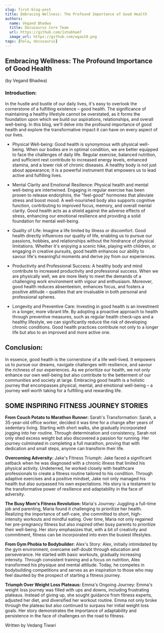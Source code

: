 ```yaml
---
slug: first-blog-post
title: Embracing Wellness: The Profound Importance of Good Health
authors:
  name: Vegand Bhadwa
  title: Docusaurus Core Team
  url: https://github.com/1shubham7
  image_url: https://github.com/wgao19.png
tags: [hola, docusaurus]
---
```


## Embracing Wellness: The Profound Importance of Good Health
(by Vegand Bhadwa)

### Introduction:
In the hustle and bustle of our daily lives, it's easy to overlook the cornerstone of a fulfilling existence – good health. The significance of maintaining a healthy lifestyle cannot be overstated, as it forms the foundation upon which we build our aspirations, relationships, and overall well-being. In this blog, we'll delve into the profound importance of good health and explore the transformative impact it can have on every aspect of our lives.

- Physical Well-being: Good health is synonymous with physical well-being. When our bodies are in optimal condition, we are better equipped to face the challenges of daily life. Regular exercise, balanced nutrition, and sufficient rest contribute to increased energy levels, enhanced stamina, and a lower risk of chronic diseases. A healthy body is not just about appearance; it is a powerful instrument that empowers us to lead active and fulfilling lives.

- Mental Clarity and Emotional Resilience: Physical health and mental well-being are intertwined. Engaging in regular exercise has been proven to release endorphins, the "feel-good" hormones that alleviate stress and boost mood. A well-nourished body also supports cognitive function, contributing to improved focus, memory, and overall mental clarity. Good health acts as a shield against the adverse effects of stress, enhancing our emotional resilience and providing a solid foundation for mental well-being.
- Quality of Life: Imagine a life limited by illness or discomfort. Good health directly influences our quality of life, enabling us to pursue our passions, hobbies, and relationships without the hindrance of physical limitations. Whether it's enjoying a scenic hike, playing with children, or engaging in creative pursuits, good health enhances our ability to savour life's meaningful moments and derive joy from our experiences.
- Productivity and Professional Success: A healthy body and mind contribute to increased productivity and professional success. When we are physically well, we are more likely to meet the demands of a challenging work environment with vigour and enthusiasm. Moreover, good health reduces absenteeism, enhances focus, and fosters a positive attitude – qualities that are invaluable in both personal and professional spheres.
- Longevity and Preventive Care: Investing in good health is an investment in a longer, more vibrant life. By adopting a proactive approach to health through preventive measures, such as regular health check-ups and a healthy lifestyle, we can significantly reduce the risk of developing chronic conditions. Good health practices contribute not only to a longer life but also to an improved and more active one.

## Conclusion:
In essence, good health is the cornerstone of a life well-lived. It empowers us to pursue our dreams, navigate challenges with resilience, and savour the richness of our experiences. As we prioritize our health, we not only enhance our own well-being but also contribute to the betterment of our communities and society at large. Embracing good health is a holistic journey that encompasses physical, mental, and emotional well-being – a journey well worth taking for a fulfilling and rewarding life.
 
## SOME INSPIRING FITNESS JOURNEY STORIES

**From Couch Potato to Marathon Runner:** Sarah's Transformation: Sarah, a 35-year-old office worker, decided it was time for a change after years of sedentary living. Starting with short walks, she gradually incorporated jogging into her routine. Through determination and consistency, Sarah not only shed excess weight but also discovered a passion for running. Her journey culminated in completing a full marathon, proving that with dedication and small steps, anyone can transform their life.

**Overcoming Adversity:** Jake's Fitness Triumph: Jake faced a significant setback when he was diagnosed with a chronic illness that limited his physical activity. Undeterred, he worked closely with healthcare professionals to create a fitness routine tailored to his condition. Through adaptive exercises and a positive mindset, Jake not only managed his health but also surpassed his own expectations. His story is a testament to the transformative power of resilience and adaptability in the face of adversity.

**The Busy Mom's Fitness Revolution:** Maria's Journey: Juggling a full-time job and parenting, Maria found it challenging to prioritize her health. Realizing the importance of self-care, she committed to short, high-intensity workouts and mindful eating. Over time, Maria not only regained her pre-pregnancy fitness but also inspired other busy parents to prioritize their well-being. Her story emphasizes that, with a bit of creativity and commitment, fitness can be incorporated into even the busiest lifestyles.

**From Gym Phobia to Bodybuilder:** Alex's Story: Alex, initially intimidated by the gym environment, overcame self-doubt through education and perseverance. He started with basic workouts, gradually increasing intensity. Through consistent training and a focus on nutrition, Alex transformed his physique and mental attitude. Today, he competes in bodybuilding competitions and serves as an inspiration to those who may feel daunted by the prospect of starting a fitness journey.

**Triumph Over Weight Loss Plateaus:** Emma's Ongoing Journey: Emma's weight loss journey was filled with ups and downs, including frustrating plateaus. Instead of giving up, she sought guidance from fitness experts, adjusted her diet, and diversified her workout routine. Emma not only broke through the plateau but also continued to surpass her initial weight loss goals. Her story demonstrates the importance of adaptability and persistence in the face of challenges on the road to fitness.


Written by Vedang Tiwari
